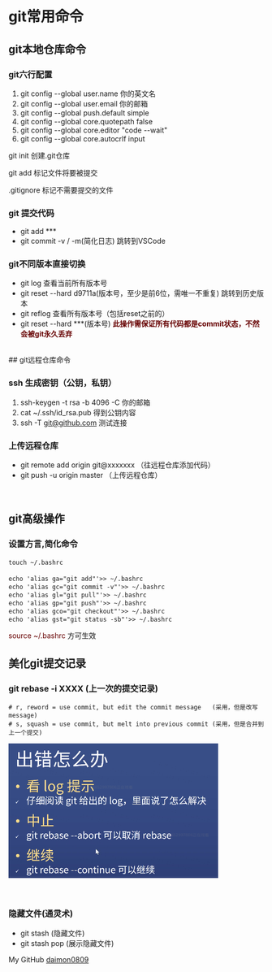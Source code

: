 # git常用命令

## git本地仓库命令

### git六行配置
1. git config --global user.name 你的英文名
2. git config --global user.email 你的邮箱
3. git config --global push.default simple
4. git config --global core.quotepath false
5. git config --global core.editor "code --wait"
6. git config --global core.autocrlf input

git init	创建.git仓库

git add	标记文件将要被提交

.gitignore	标记不需要提交的文件

### git 提交代码
* git add ***
* git commit -v / -m(简化日志)	跳转到VSCode

### git不同版本直接切换
* git log	查看当前所有版本号
* git reset --hard d9711a(版本号，至少是前6位，需唯一不重复)	跳转到历史版本
* git reflog	查看所有版本号（包括reset之前的）
* git reset --hard ***(版本号) <font color="#660000"><b>此操作需保证所有代码都是commit状态，不然会被git永久丢弃</b></font>
<br>
## git远程仓库命令

### ssh 生成密钥（公钥，私钥）
1. ssh-keygen -t rsa -b 4096 -C 你的邮箱
2. cat ~/.ssh/id_rsa.pub  得到公钥内容
3. ssh -T git@github.com 测试连接

### 上传远程仓库
* git remote add origin git@xxxxxxx	（往远程仓库添加代码）
* git push -u origin master	（上传远程仓库）

<br>

## git高级操作
### 设置方言,简化命令
```shell
touch ~/.bashrc

echo 'alias ga="git add"'>> ~/.bashrc
echo 'alias gc="git commit -v"'>> ~/.bashrc
echo 'alias gl="git pull"'>> ~/.bashrc
echo 'alias gp="git push"'>> ~/.bashrc
echo 'alias gco="git checkout"'>> ~/.bashrc
echo 'alias gst="git status -sb"'>> ~/.bashrc
```
<font color="#660000">source ~/.bashrc</font>  方可生效

## 美化git提交记录

### git rebase -i XXXX	(上一次的提交记录)
```
# r, reword = use commit, but edit the commit message	(采用，但是改写message)
# s, squash = use commit, but melt into previous commit	(采用，但是合并到上一个提交)
```
![图片](1.png)

<br>

### 隐藏文件(通灵术)
* git stash		(隐藏文件)
* git stash pop	(展示隐藏文件)


 My GitHub [daimon0809](https://github.com/daimon0809/blog-test)

